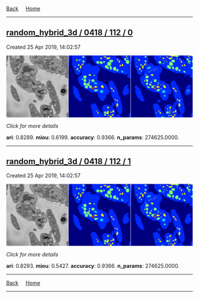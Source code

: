 
[Back](..)&nbsp;&nbsp;&nbsp;&nbsp;&nbsp;[Home](https://leapmanlab.github.io/snapshots)

---

<div class="summary"><a href="0"><h2>random_hybrid_3d / 0418 / 112 / 0</h2></a><p>Created 25 Apr 2019, 14:02:57
</p><a href="0"><img src="0/media/summary.png" align="center"></a><p>
<i>Click for more details</i>
</p></div>

**ari**: 0.8289. **miou**: 0.6199. **accuracy**: 0.9366. **n_params**: 274625.0000. 

---

<div class="summary"><a href="1"><h2>random_hybrid_3d / 0418 / 112 / 1</h2></a><p>Created 25 Apr 2019, 14:02:57
</p><a href="1"><img src="1/media/summary.png" align="center"></a><p>
<i>Click for more details</i>
</p></div>

**ari**: 0.8293. **miou**: 0.5427. **accuracy**: 0.9366. **n_params**: 274625.0000. 

---

[Back](..)&nbsp;&nbsp;&nbsp;&nbsp;&nbsp;[Home](https://leapmanlab.github.io/snapshots)

---